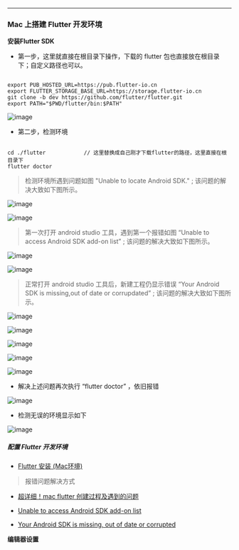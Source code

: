 ---
### Mac 上搭建 Flutter 开发环境

**安装Flutter SDK**

* 第一步，这里就直接在根目录下操作，下载的 flutter 包也直接放在根目录下；自定义路径也可以。

```

export PUB_HOSTED_URL=https://pub.flutter-io.cn
export FLUTTER_STORAGE_BASE_URL=https://storage.flutter-io.cn
git clone -b dev https://github.com/flutter/flutter.git
export PATH="$PWD/flutter/bin:$PATH"

```

![image](https://github.com/itwyhuaing/OC-WYH/blob/master/D_部分问题或方案/跨平台/Flutter/image/安装Flutter_1.png)

* 第二步，检测环境

```

cd ./flutter 			// 这里替换成自己刚才下载flutter的路径，这里直接在根目录下
flutter doctor

```

> 检测环境所遇到问题如图 "Unable to locate Android SDK." ; 该问题的解决大致如下图所示。


![image](https://github.com/itwyhuaing/OC-WYH/blob/master/D_部分问题或方案/跨平台/Flutter/image/问题1.png)


![image](https://github.com/itwyhuaing/OC-WYH/blob/master/D_部分问题或方案/跨平台/Flutter/image/问题1_1.png)


> 第一次打开 android studio 工具，遇到第一个报错如图 “Unable to access Android SDK add-on list” ; 该问题的解决大致如下图所示。

![image](https://github.com/itwyhuaing/OC-WYH/blob/master/D_部分问题或方案/跨平台/Flutter/image/问题2.png)


![image](https://github.com/itwyhuaing/OC-WYH/blob/master/D_部分问题或方案/跨平台/Flutter/image/问题2_1.png)

> 正常打开 android studio 工具后，新建工程仍显示错误 “Your Android SDK is missing,out of date or corrupdated” ; 该问题的解决大致如下图所示。

![image](https://github.com/itwyhuaing/OC-WYH/blob/master/D_部分问题或方案/跨平台/Flutter/image/问题3.png)

![image](https://github.com/itwyhuaing/OC-WYH/blob/master/D_部分问题或方案/跨平台/Flutter/image/问题3_1.png)

![image](https://github.com/itwyhuaing/OC-WYH/blob/master/D_部分问题或方案/跨平台/Flutter/image/问题3_2.png)

![image](https://github.com/itwyhuaing/OC-WYH/blob/master/D_部分问题或方案/跨平台/Flutter/image/问题3_3.png)

![image](https://github.com/itwyhuaing/OC-WYH/blob/master/D_部分问题或方案/跨平台/Flutter/image/问题3_4.png)


* 解决上述问题再次执行 “flutter doctor” ，依旧报错

![image](https://github.com/itwyhuaing/OC-WYH/blob/master/D_部分问题或方案/跨平台/Flutter/image/问题4.png)


* 检测无误的环境显示如下

![image](https://github.com/itwyhuaing/OC-WYH/blob/master/D_部分问题或方案/跨平台/Flutter/image/安装Flutter_last.png)


##### 配置 Flutter 开发环境

* [Flutter 安装 (Mac环境)](https://blog.csdn.net/wangjunling888/article/details/80768285)

> 报错问题解决方式
* [超详细！mac flutter 创建过程及遇到的问题](https://www.jianshu.com/p/603649a02956)

* [Unable to access Android SDK add-on list](https://www.cnblogs.com/coolcold/p/10479596.html)

* [Your Android SDK is missing, out of date or corrupted](https://blog.csdn.net/qq_24118527/article/details/82717041)

**编辑器设置**


